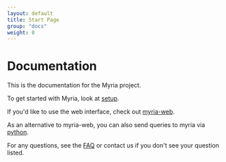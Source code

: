 ```yaml
---
layout: default
title: Start Page
group: "docs"
weight: 0
---
```


# Documentation

This is the documentation for the Myria project.

To get started with Myria, look at [setup](setup.html). 

If you'd like to use the web interface, check out [myria-web](myriaweb.html).

As an alternative to myria-web, you can also send queries to myria via [python](myriapython.html).

For any questions, see the [FAQ](faq.html) or contact us if you don't see your question listed. 